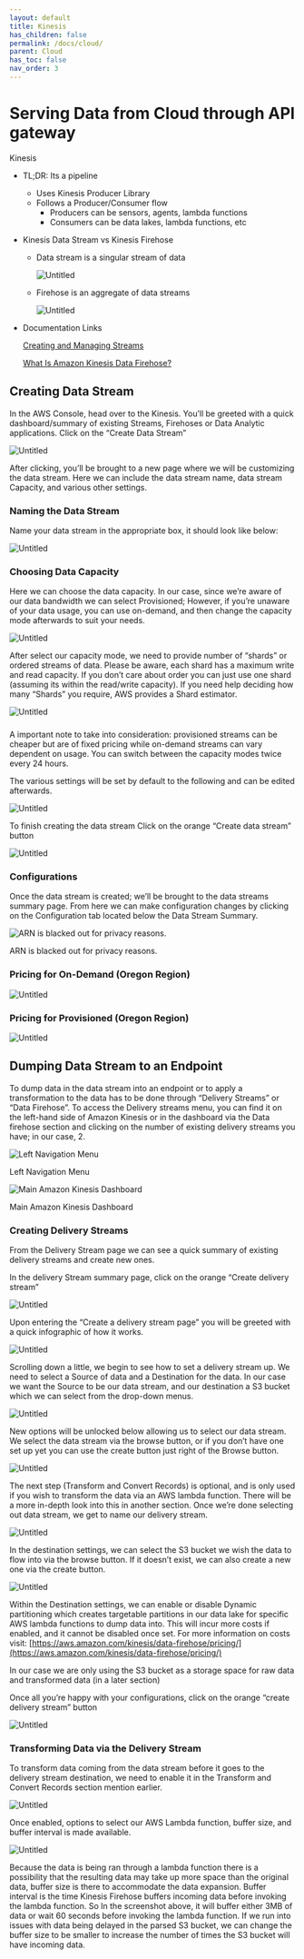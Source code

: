 ```yaml
---
layout: default
title: Kinesis
has_children: false
permalink: /docs/cloud/
parent: Cloud
has_toc: false
nav_order: 3
---
```


# Serving Data from Cloud through API gateway

Kinesis

- TL;DR: Its a pipeline
    - Uses Kinesis Producer Library
    - Follows a Producer/Consumer flow
        - Producers can be sensors, agents, lambda functions
        - Consumers can be data lakes, lambda functions, etc
- Kinesis Data Stream vs Kinesis Firehose
    - Data stream is a singular stream of data
        
        ![Untitled](https://s3-us-west-2.amazonaws.com/secure.notion-static.com/3672dfe6-6c47-4ba2-807d-806ca5993930/Untitled.png)
        
    - Firehose is an aggregate of data streams
        
        ![Untitled](https://s3-us-west-2.amazonaws.com/secure.notion-static.com/e8a9d270-4ff9-4fad-b4ca-107d01e9c70f/Untitled.png)
        
- Documentation Links
    
    [Creating and Managing Streams](https://docs.aws.amazon.com/streams/latest/dev/working-with-streams.html)
    
    [What Is Amazon Kinesis Data Firehose?](https://docs.aws.amazon.com/firehose/latest/dev/what-is-this-service.html)
    

## Creating Data Stream

In the AWS Console, head over to the Kinesis. You’ll be greeted with a quick dashboard/summary of existing Streams, Firehoses or Data Analytic applications.
Click on the “Create Data Stream”

![Untitled](https://s3-us-west-2.amazonaws.com/secure.notion-static.com/c06301fe-95d3-48d0-b692-7c1c46998d30/Untitled.png)

After clicking, you’ll be brought to a new page where we will be customizing the data stream.
Here we can include the data stream name, data stream Capacity, and various other settings.

### Naming the Data Stream

Name your data stream in the appropriate box, it should look like below:

![Untitled](https://s3-us-west-2.amazonaws.com/secure.notion-static.com/96ce0da1-3651-49ae-a5f2-4ff521c20492/Untitled.png)

### Choosing Data Capacity

Here we can choose the data capacity. In our case, since we’re aware of our data bandwidth we can select Provisioned; However, if you’re unaware of your data usage, you can use on-demand, and then change the capacity mode afterwards to suit your needs.

![Untitled](https://s3-us-west-2.amazonaws.com/secure.notion-static.com/2d130d96-47cf-48ea-a5bc-99ea698167b4/Untitled.png)

After select our capacity mode, we need to provide number of “shards” or ordered streams of data. Please be aware, each shard has a maximum write and read capacity. If you don’t care about order you can just use one shard (assuming its within the read/write capacity). If you need help deciding how many “Shards” you require, AWS provides a Shard estimator.

![Untitled](https://s3-us-west-2.amazonaws.com/secure.notion-static.com/2fb499d7-47fd-4ac8-9ed0-ac8569b69200/Untitled.png)

### 

A important note to take into consideration: provisioned streams can be cheaper but are of fixed pricing while on-demand streams can vary dependent on usage. You can switch between the capacity modes twice every 24 hours.

The various settings will be set by default to the following and can be edited afterwards.

![Untitled](https://s3-us-west-2.amazonaws.com/secure.notion-static.com/b30c9740-184c-46ed-b211-d68f3a4b1b02/Untitled.png)

To finish creating the data stream Click on the orange “Create data stream” button

![Untitled](https://s3-us-west-2.amazonaws.com/secure.notion-static.com/62e5f47e-05af-4136-9c0a-808b1228cd7a/Untitled.png)

### Configurations

Once the data stream is created; we’ll be brought to the data streams summary page. From here we can make configuration changes by clicking on the Configuration tab located below the Data Stream Summary.

![ARN is blacked out for privacy reasons.](https://s3-us-west-2.amazonaws.com/secure.notion-static.com/8975ac5c-514d-4d8f-bfe5-644db2f66650/Untitled.png)

ARN is blacked out for privacy reasons.

### Pricing for On-Demand (Oregon Region)

![Untitled](https://s3-us-west-2.amazonaws.com/secure.notion-static.com/38f7d5a9-8756-4817-b655-d33e59b0b73f/Untitled.png)

### Pricing for Provisioned (Oregon Region)

![Untitled](https://s3-us-west-2.amazonaws.com/secure.notion-static.com/9db2032a-6cee-48e1-a6a0-0272d253543e/Untitled.png)

## Dumping Data Stream to an Endpoint

To dump data in the data stream into an endpoint or to apply a transformation to the data has to be done through “Delivery Streams” or “Data Firehose”. To access the Delivery streams menu, you can find it on the left-hand side of Amazon Kinesis or in the dashboard via the Data firehose section and clicking on the number of existing delivery streams you have; in our case, 2.

![Left Navigation Menu](https://s3-us-west-2.amazonaws.com/secure.notion-static.com/e40b5678-42da-464f-9e3b-f1c22de1b703/Untitled.png)

Left Navigation Menu

![Main Amazon Kinesis Dashboard](https://s3-us-west-2.amazonaws.com/secure.notion-static.com/26ca124d-6376-46ed-813f-221196417b4c/Untitled.png)

Main Amazon Kinesis Dashboard

### Creating Delivery Streams

From the Delivery Stream page we can see a quick summary of existing delivery streams and create new ones.

In the delivery Stream summary page, click on the orange “Create delivery stream”

![Untitled](https://s3-us-west-2.amazonaws.com/secure.notion-static.com/48a58c58-5a69-409d-afc8-cf5ba5d5ca93/Untitled.png)

Upon entering the “Create a delivery stream page” you will be greeted with a quick infographic of how it works.

![Untitled](https://s3-us-west-2.amazonaws.com/secure.notion-static.com/74419536-49ac-411d-ab0a-21a0357f8473/Untitled.png)

Scrolling down a little, we begin to see how to set a delivery stream up. We need to select a Source of data and a Destination for the data.
In our case we want the Source to be our data stream, and our destination a S3 bucket which we can select from the drop-down menus.

![Untitled](https://s3-us-west-2.amazonaws.com/secure.notion-static.com/88e0ffce-fc84-44b2-9e3b-4f17a3b9e402/Untitled.png)

New options will be unlocked below allowing us to select our data stream. We select the data stream via the browse button, or if you don’t have one set up yet you can use the create button just right of the Browse button.

![Untitled](https://s3-us-west-2.amazonaws.com/secure.notion-static.com/00ce441b-a1b3-403e-84cd-54b59655e913/Untitled.png)

The next step (Transform and Convert Records) is optional, and is only used if you wish to transform the data via an AWS lambda function. There will be a more in-depth look into this in another section.
Once we’re done selecting out data stream, we get to name our delivery stream.

![Untitled](https://s3-us-west-2.amazonaws.com/secure.notion-static.com/923a9227-2266-4a69-8f1c-388e8925e58a/Untitled.png)

In the destination settings, we can select the S3 bucket we wish the data to flow into via the browse button. If it doesn’t exist, we can also create a new one via the create button.

![Untitled](https://s3-us-west-2.amazonaws.com/secure.notion-static.com/54f4e2e9-38e4-4697-839e-655c4fec215d/Untitled.png)

Within the Destination settings, we can enable or disable Dynamic partitioning which creates targetable partitions in our data lake for specific AWS lambda functions to dump data into. This will incur more costs if enabled, and it cannot be disabled once set. For more information on costs visit: [https://aws.amazon.com/kinesis/data-firehose/pricing/](https://aws.amazon.com/kinesis/data-firehose/pricing/)

In our case we are only using the S3 bucket as a storage space for raw data and transformed data (in a later section)

Once all you’re happy with your configurations, click on the orange “create delivery stream” button

![Untitled](https://s3-us-west-2.amazonaws.com/secure.notion-static.com/22bcb9c6-8754-4308-87c8-bae71c42c0dd/Untitled.png)

### Transforming Data via the Delivery Stream

To transform data coming from the data stream before it goes to the delivery stream destination, we need to enable it in the Transform and Convert Records section mention earlier.

![Untitled](https://s3-us-west-2.amazonaws.com/secure.notion-static.com/f5921063-fa44-4e6e-b491-557ef2b3574f/Untitled.png)

Once enabled, options to select our AWS Lambda function, buffer size, and buffer interval is made available.

![Untitled](https://s3-us-west-2.amazonaws.com/secure.notion-static.com/622b3ec0-6463-4952-a0ea-e94697491dc5/Untitled.png)

Because the data is being ran through a lambda function there is a possibility that the resulting data may take up more space than the original data, buffer size is there to accommodate the data expansion.
Buffer interval is the time Kinesis Firehose buffers incoming data before invoking the lambda function. So In the screenshot above, it will buffer either 3MB of data or wait 60 seconds before invoking the lambda function.
If we run into issues with data being delayed in the parsed S3 bucket, we can change the buffer size to be smaller to increase the number of times the S3 bucket will have incoming data.